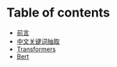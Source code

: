 # Table of contents

* [前言](README.md)
* [中文关键词抽取](untitled.md)
* [Transformers](transformers.md)
* [Bert](bert.md)

